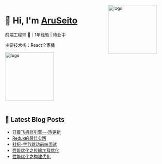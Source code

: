 <img src="https://github-readme-stats.vercel.app/api?username=AruSeito&show_icons=true" alt="logo" height="160" align="right" style="margin: 5px; margin-bottom: 20px;" />

# 👋 Hi, I'm [AruSeito](https://aruseito.github.io/)

前端工程师 🤖｜1年经验 | 待业中

主要技术栈：React全家桶

<img src="https://github-profile-trophy.vercel.app/?username=AruSeito&theme=flat&column=7" alt="logo" height="160" align="center" style="margin: auto; margin-bottom: 20px;" />


## 📕 Latest Blog Posts

<!-- BLOG-POST-LIST:START -->
- [开着飞机修引擎---热更新](https://aruseito.github.io/article/57ff1b88/)
- [Redux的最佳实践](https://aruseito.github.io/article/9fd9559e/)
- [社招-字节跳动前端面试](https://aruseito.github.io/article/b0eba624/)
- [性能优化之传输加载优化](https://aruseito.github.io/article/adf14e0a/)
- [性能优化之构建优化](https://aruseito.github.io/article/1148eb19/)
<!-- BLOG-POST-LIST:END -->





